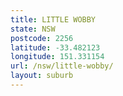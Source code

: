 ```yaml
---
title: LITTLE WOBBY
state: NSW
postcode: 2256
latitude: -33.482123
longitude: 151.331154
url: /nsw/little-wobby/
layout: suburb
---
```

